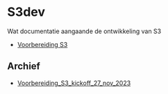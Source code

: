 # S3dev

Wat documentatie aangaande de ontwikkeling van S3

- [Voorbereiding S3](./Voorbereiding_S3/Voorbereiding_S3.md)

## Archief

- [Voorbereiding_S3_kickoff_27_nov_2023](./zzz_Voorbereiding_S3_kickoff_27_nov_2023/Voorbereiding_S3_kickoff_27_nov_2023.md)
